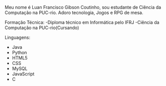 Meu nome é Luan Francisco Gibson Coutinho,  sou estudante de Ciência da Computação na PUC-rio. Adoro tecnologia, Jogos e RPG de mesa.

Formação Técnica: 
-Diploma técnico em Informática pelo IFRJ
-Ciência da Computação na PUC-rio(Cursando)

Linguagens:
- Java 
- Python
- HTML5
- CSS
- MySQL
- JavaScript
- C


